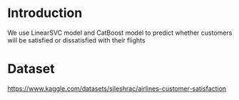 # Introduction
We use LinearSVC model and CatBoost model to predict whether customers will be satisfied or dissatisfied with their flights
# Dataset
https://www.kaggle.com/datasets/sjleshrac/airlines-customer-satisfaction

